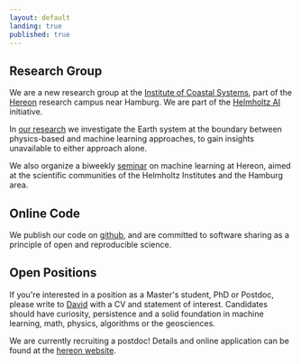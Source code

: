 ```yaml
---
layout: default
landing: true
published: true
---
```


## Research Group
We are a new research group at the [Institute of Coastal Systems](https://hereon.de/institutes/coastal_systems_analysis_modeling/index.php.en), part of the 
[Hereon](https://www.hereon.de/index.php.en) research campus near Hamburg. We are part of the [Helmholtz AI](https://www.helmholtz.ai/) initiative.

In [our research](research.html) we investigate the Earth system at the boundary between physics-based and machine learning approaches, to gain insights unavailable to either approach alone.

We also organize a biweekly [seminar](seminar.html) on machine learning at Hereon, aimed at the scientific communities of the Helmholtz Institutes and the Hamburg area.

## Online Code
We publish our code on [github](https://github.com/m-dml), and are committed to software sharing as a principle of open and reproducible science.

## Open Positions
If you're interested in a position as a Master's student, PhD or Postdoc, please write to [David](mailto:david.greenberg@hereon.de) with a CV and statement of interest. Candidates should have curiosity, persistence and a solid foundation in machine learning, math, physics, algorithms or the geosciences.

We are currently recruiting a postdoc! Details and online application can be found at the [hereon website](https://www.hereon.de/career/vacancies/020565/index.php.de).
